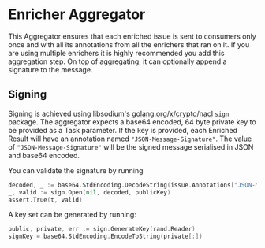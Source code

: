 # Enricher Aggregator

This Aggregator ensures that each enriched issue is sent to consumers only once and with all its annotations from all the enrichers that ran on it.
If you are using multiple enrichers it is highly recommended you add this aggregation step.
On top of aggregating, it can optionally append a signature to the message.

## Signing

Signing is achieved using libsodium's [golang.org/x/crypto/nacl](https://pkg.go.dev/golang.org/x/crypto@v0.0.0-20221005025214-4161e89ecf1b/nacl/sign) `sign` package.
The aggregator expects a base64 encoded, 64 byte private key to be provided as a Task parameter.
If the key is provided, each Enriched Result will have an annotation named `"JSON-Message-Signature"`.
The value of `"JSON-Message-Signature"` will be the signed message serialised in JSON and base64 encoded.

You can validate the signature by running

``` Go
decoded, _ := base64.StdEncoding.DecodeString(issue.Annotations["JSON-Message-Signature"])
_, valid := sign.Open(nil, decoded, publicKey)
assert.True(t, valid)
```

A key set can be generated by running:

``` Go
public, private, err := sign.GenerateKey(rand.Reader)
signKey = base64.StdEncoding.EncodeToString(private[:])
```
